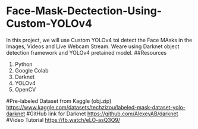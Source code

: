 # Face-Mask-Dectection-Using-Custom-YOLOv4
In this project, we will use Custom YOLOv4 toi detect the Face MAsks in the Images, Videos and Live Webcam Stream. Weare using Darknet object detection framework
and YOLOv4 pretained model. 
##Resources
1. Python
2. Google Colab
3. Darknet
4. YOLOv4
5. OpenCV

#Pre-labeled Dataset from Kaggle (obj.zip)
https://www.kaggle.com/datasets/techzizou/labeled-mask-dataset-yolo-darknet
#GitHub link for Darknet
https://github.com/AlexeyAB/darknet
#Video Tutorial
https://fb.watch/eLO-asQ3Q9/
